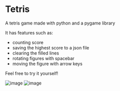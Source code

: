 # Tetris
A tetris game made with python and a pygame library

It has features such as:
  - counting score
  - saving the highest score to a json file
  - clearing the filled lines
  - rotating figures with spacebar
  - moving the figure with arrow keys

Feel free to try it yourself!

![image](https://user-images.githubusercontent.com/91111354/166971708-616adbb2-7b11-4b90-8bbf-524dee2c7b41.png)
![image](https://user-images.githubusercontent.com/91111354/166971760-07b45f22-6747-406d-bf6d-1b032f2a568a.png)
